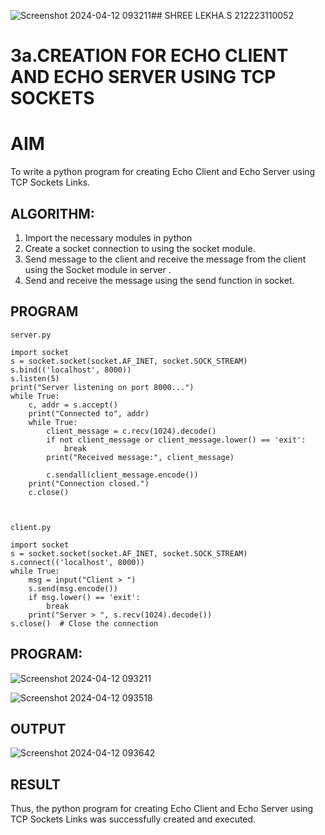 ![Screenshot 2024-04-12 093211](https://github.com/SHREELEKHAS/3a.Sockets_Creation_for_Echo_Client_and_Echo_Server/assets/149768910/14e7f12a-b5a3-4e58-b371-10d4898dd5ca)## SHREE LEKHA.S 212223110052
# 3a.CREATION FOR ECHO CLIENT AND ECHO SERVER USING TCP SOCKETS
# AIM
To write a python program for creating Echo Client and Echo Server using TCP
Sockets Links.
## ALGORITHM:
1. Import the necessary modules in python
2. Create a socket connection to using the socket module.
3. Send message to the client and receive the message from the client using the Socket module in
 server .
4. Send and receive the message using the send function in socket.
## PROGRAM
```
server.py

import socket
s = socket.socket(socket.AF_INET, socket.SOCK_STREAM) 
s.bind(('localhost', 8000)) 
s.listen(5) 
print("Server listening on port 8000...")
while True:
    c, addr = s.accept()  
    print("Connected to", addr)
    while True:
        client_message = c.recv(1024).decode()  
        if not client_message or client_message.lower() == 'exit': 
            break
        print("Received message:", client_message)

        c.sendall(client_message.encode()) 
    print("Connection closed.")
    c.close() 



client.py

import socket
s = socket.socket(socket.AF_INET, socket.SOCK_STREAM)  
s.connect(('localhost', 8000))  
while True:
    msg = input("Client > ") 
    s.send(msg.encode()) 
    if msg.lower() == 'exit':
        break
    print("Server > ", s.recv(1024).decode()) 
s.close()  # Close the connection

```
## PROGRAM:

![Screenshot 2024-04-12 093211](https://github.com/SHREELEKHAS/3a.Sockets_Creation_for_Echo_Client_and_Echo_Server/assets/149768910/c3f4e5e5-7f78-4021-81bf-dea36fd71122)




![Screenshot 2024-04-12 093518](https://github.com/SHREELEKHAS/3a.Sockets_Creation_for_Echo_Client_and_Echo_Server/assets/149768910/fe9b567e-a3fd-4894-84a6-0fc263784822)




## OUTPUT
![Screenshot 2024-04-12 093642](https://github.com/SHREELEKHAS/3a.Sockets_Creation_for_Echo_Client_and_Echo_Server/assets/149768910/282cd3a2-29b1-41cb-9005-bdf877c4a8ff)

## RESULT
Thus, the python program for creating Echo Client and Echo Server using TCP Sockets Links 
was successfully created and executed.
